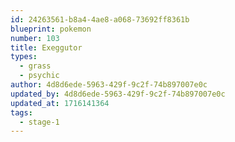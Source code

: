 ```yaml
---
id: 24263561-b8a4-4ae8-a068-73692ff8361b
blueprint: pokemon
number: 103
title: Exeggutor
types:
  - grass
  - psychic
author: 4d8d6ede-5963-429f-9c2f-74b897007e0c
updated_by: 4d8d6ede-5963-429f-9c2f-74b897007e0c
updated_at: 1716141364
tags:
  - stage-1
---
```

